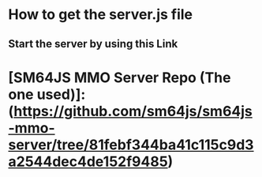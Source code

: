 # How to get the server.js file
## Start the server by using this Link
# [SM64JS MMO Server Repo (The one used)]:(https://github.com/sm64js/sm64js-mmo-server/tree/81febf344ba41c115c9d3a2544dec4de152f9485)

